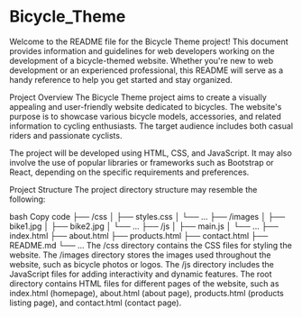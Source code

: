 # Bicycle_Theme
Welcome to the README file for the Bicycle Theme project! This document provides information and guidelines for web developers working on the development of a bicycle-themed website. Whether you're new to web development or an experienced professional, this README will serve as a handy reference to help you get started and stay organized.

Project Overview
The Bicycle Theme project aims to create a visually appealing and user-friendly website dedicated to bicycles. The website's purpose is to showcase various bicycle models, accessories, and related information to cycling enthusiasts. The target audience includes both casual riders and passionate cyclists.

The project will be developed using HTML, CSS, and JavaScript. It may also involve the use of popular libraries or frameworks such as Bootstrap or React, depending on the specific requirements and preferences.

Project Structure
The project directory structure may resemble the following:

bash
Copy code
├── /css
│   ├── styles.css
│   └── ...
├── /images
│   ├── bike1.jpg
│   ├── bike2.jpg
│   └── ...
├── /js
│   ├── main.js
│   └── ...
├── index.html
├── about.html
├── products.html
├── contact.html
├── README.md
└── ...
The /css directory contains the CSS files for styling the website.
The /images directory stores the images used throughout the website, such as bicycle photos or logos.
The /js directory includes the JavaScript files for adding interactivity and dynamic features.
The root directory contains HTML files for different pages of the website, such as index.html (homepage), about.html (about page), products.html (products listing page), and contact.html (contact page).
